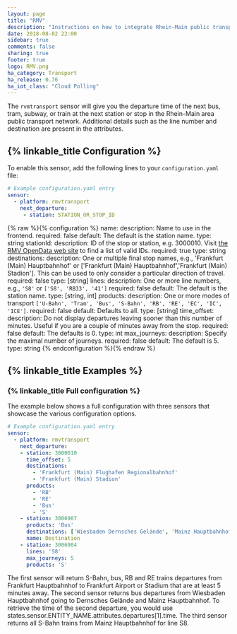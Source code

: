 ```yaml
---
layout: page
title: "RMV"
description: "Instructions on how to integrate Rhein-Main public transport departure times into Home Assistant."
date: 2018-08-02 22:00
sidebar: true
comments: false
sharing: true
footer: true
logo: RMV.png
ha_category: Transport
ha_release: 0.76
ha_iot_class: "Cloud Polling"
---
```


The `rvmtransport` sensor will give you the departure time of the next bus, tram, subway, or train at the next station or stop in the Rhein-Main area public transport network. Additional details such as the line number and destination are present in the attributes.

## {% linkable_title Configuration %}

To enable this sensor, add the following lines to your `configuration.yaml` file:

```yaml
# Example configuration.yaml entry
sensor:
  - platform: rmvtransport
    next_departure:
     - station: STATION_OR_STOP_ID
```
{% raw %}{% configuration %}
name:
  description: Name to use in the frontend.
  required: false
  default: The default is the station name.
  type: string
stationId:
  description: ID of the stop or station, e.g. 3000010. Visit [the RMV OpenData web site](https://opendata.rmv.de) to find a list of valid IDs.
  required: true
  type: string
destinations:
  description: One or multiple final stop names, e.g., 'Frankfurt (Main) Hauptbahnhof' or ['Frankfurt (Main) Hauptbahnhof','Frankfurt (Main) Stadion']. This can be used to only consider a particular direction of travel.
  required: false
  type: [string]
lines:
  description: One or more line numbers, e.g., `'S8'` or `['S8', 'RB33', '41']`
  required: false
  default: The default is the station name.
  type: [string, int]
products:
  description: One or more modes of transport `['U-Bahn', 'Tram', 'Bus', 'S-Bahn', 'RB', 'RE', 'EC', 'IC', 'ICE']`. 
  required: false
  default: Defaults to all.
  type: [string]
time_offset:
  description: Do not display departures leaving sooner than this number of minutes. Useful if you are a couple of minutes away from the stop.
  required: false
  default: The defaults is 0.
  type: int
max_journeys:
  description: Specify the maximal number of journeys.
  required: false
  default: The default is 5.
  type: string
{% endconfiguration %}{% endraw %}

## {% linkable_title Examples %}

### {% linkable_title Full configuration %}

The example below shows a full configuration with three sensors that showcase the various configuration options.

```yaml
# Example configuration.yaml entry
sensor:
  - platform: rmvtransport
    next_departure:
    - station: 3000010
      time_offset: 5
      destinations:
        - 'Frankfurt (Main) Flughafen Regionalbahnhof'
        - 'Frankfurt (Main) Stadion'
      products:
        - 'RB'
        - 'RE'
        - 'Bus'
        - 'S'
    - station: 3006907
      products: 'Bus'
      destinations: ['Wiesbaden Dernsches Gelände', 'Mainz Hauptbahnhof']
      name: Destination
    - station: 3006904
      lines: 'S8'
      max_journeys: 5
      products: 'S'
```

The first sensor will return S-Bahn, bus, RB and RE trains departures from Frankfurt Hauptbahnhof to Frankfurt Airport or Stadium that are at least 5 minutes away. 
The second sensor returns bus departures from Wiesbaden Hauptbahnhof going to Dernsches Gelände and Mainz Hauptbahnhof. To retrieve the time of the second departure, you would use states.sensor.ENTITY_NAME.attributes.departures[1].time.
The third sensor returns all S-Bahn trains from Mainz Hauptbahnhof for line S8.
